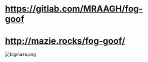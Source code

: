 # https://gitlab.com/MRAAGH/fog-goof

# http://mazie.rocks/fog-goof/

![bigmaze.png](https://img.ourl.ca/bigmaze.png)
